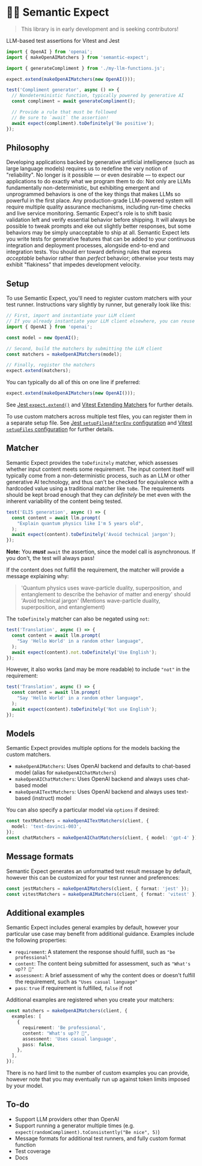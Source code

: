 # 🔡🤞 Semantic Expect

> This library is in early development and is seeking contributors!

LLM-based test assertions for Vitest and Jest

```ts
import { OpenAI } from 'openai';
import { makeOpenAIMatchers } from 'semantic-expect';

import { generateCompliment } from './my-llm-functions.js';

expect.extend(makeOpenAIMatchers(new OpenAI()));

test('Compliment generator', async () => {
  // Nondeterministic function, typically powered by generative AI
  const compliment = await generateCompliment();

  // Provide a rule that must be followed
  // Be sure to `await` the assertion!
  await expect(compliment).toDefinitely('Be positive');
});
```

## Philosophy

Developing applications backed by generative artificial intelligence (such as
large language models) requires us to redefine the very notion of "reliability".
No longer is it possible — or even desirable — to expect our applications to do
exactly what we program them to do: Not only are LLMs fundamentally
non-deterministic, but exhibiting emergent and unprogrammed behaviors is one of
the key things that makes LLMs so powerful in the first place. Any
production-grade LLM-powered system will require multiple quality assurance
mechanisms, including run-time checks and live service monitoring. Semantic
Expect's role is to shift basic validation left and verify essential behavior
before shipping. It will always be possible to tweak prompts and eke out
slightly better responses, but some behaviors may be simply unacceptable to ship
at all. Semantic Expect lets you write tests for generative features that can be
added to your continuous integration and deployment processes, alongside
end-to-end and integration tests. You should err toward defining rules that
express _acceptable_ behavior rather than _perfect_ behavior; otherwise your
tests may exhibit "flakiness" that impedes development velocity.

## Setup

To use Semantic Expect, you'll need to register custom matchers with your test
runner. Instructions vary slightly by runner, but generally look like this:

```ts
// First, import and instantiate your LLM client
// If you already instantiate your LLM client elsewhere, you can reuse that client
import { OpenAI } from 'openai';

const model = new OpenAI();

// Second, build the matchers by submitting the LLM client
const matchers = makeOpenAIMatchers(model);

// Finally, register the matchers
expect.extend(matchers);
```

You can typically do all of this on one line if preferred:

```ts
expect.extend(makeOpenAIMatchers(new OpenAI()));
```

See [Jest `expect.extend()`](https://jestjs.io/docs/expect#expectextendmatchers)
and
[Vitest Extending Matchers](https://vitest.dev/guide/extending-matchers.html)
for further details.

To use custom matchers across multiple test files, you can register them in a
separate setup file. See
[Jest `setupFilesAfterEnv` configuration](https://jestjs.io/docs/configuration#setupfilesafterenv-array)
and [Vitest `setupFiles` configuration](https://vitest.dev/config/#setupfiles)
for further details.

## Matcher

Semantic Expect provides the `toDefinitely` matcher, which assesses whether
input content meets some requirement. The input content itself will typically
come from a non-deterministic process, such as an LLM or other generative AI
technology, and thus can't be checked for equivalence with a hardcoded value
using a traditional matcher like `toBe`. The requirements should be kept broad
enough that they can _definitely_ be met even with the inherent variability of
the content being tested.

```ts
test('ELI5 generation', async () => {
  const content = await llm.prompt(
    "Explain quantum physics like I'm 5 years old",
  );
  await expect(content).toDefinitely('Avoid technical jargon');
});
```

**Note:** You **_must_** `await` the assertion, since the model call is
asynchronous. If you don't, the test will always pass!

If the content does not fulfill the requirement, the matcher will provide a
message explaining why:

> 'Quantum physics uses wave-particle duality, superposition, and entanglement
> to describe the behavior of matter and energy' should 'Avoid technical jargon'
> (Mentions wave-particle duality, superposition, and entanglement)

The `toDefinitely` matcher can also be negated using `not`:

```ts
test('Translation', async () => {
  const content = await llm.prompt(
    "Say 'Hello World' in a random other language",
  );
  await expect(content).not.toDefinitely('Use English');
});
```

However, it also works (and may be more readable) to include `"not"` in the
requirement:

```ts
test('Translation', async () => {
  const content = await llm.prompt(
    "Say 'Hello World' in a random other language",
  );
  await expect(content).toDefinitely('Not use English');
});
```

## Models

Semantic Expect provides multiple options for the models backing the custom
matchers.

- `makeOpenAIMatchers`: Uses OpenAI backend and defaults to chat-based model
  (alias for `makeOpenAIChatMatchers`)
- `makeOpenAIChatMatchers`: Uses OpenAI backend and always uses chat-based model
- `makeOpenAITextMatchers`: Uses OpenAI backend and always uses text-based
  (instruct) model

You can also specify a particular model via `options` if desired:

```ts
const textMatchers = makeOpenAITextMatchers(client, {
  model: 'text-davinci-003',
});
const chatMatchers = makeOpenAIChatMatchers(client, { model: 'gpt-4' });
```

## Message formats

Semantic Expect generates an unformatted test result message by default, however
this can be customized for your test runner and preferences:

```ts
const jestMatchers = makeOpenAIMatchers(client, { format: 'jest' });
const vitestMatchers = makeOpenAIMatchers(client, { format: 'vitest' });
```

## Additional examples

Semantic Expect includes general examples by default, however your particular
use case may benefit from additional guidance. Examples include the following
properties:

- `requirement`: A statement the response should fulfill, such as
  `"be professional"`
- `content`: The content being submitted for assessment, such as
  `"What's up?? 🤪"`
- `assessment`: A brief assessment of why the content does or doesn't fulfill
  the requirement, such as `"Uses casual language"`
- `pass`: `true` if requirement is fulfilled, `false` if not

Additional examples are registered when you create your matchers:

```ts
const matchers = makeOpenAIMatchers(client, {
  examples: [
    {
      requirement: 'Be professional',
      content: "What's up?? 🤪",
      assessment: 'Uses casual language',
      pass: false,
    },
  ],
});
```

There is no hard limit to the number of custom examples you can provide, however
note that you may eventually run up against token limits imposed by your model.

## To-do

- Support LLM providers other than OpenAI
- Support running a generator multiple times (e.g.
  `expect(randomCompliment).toConsistently("Be nice", 5)`)
- Message formats for additional test runners, and fully custom format function
- Test coverage
- Docs
